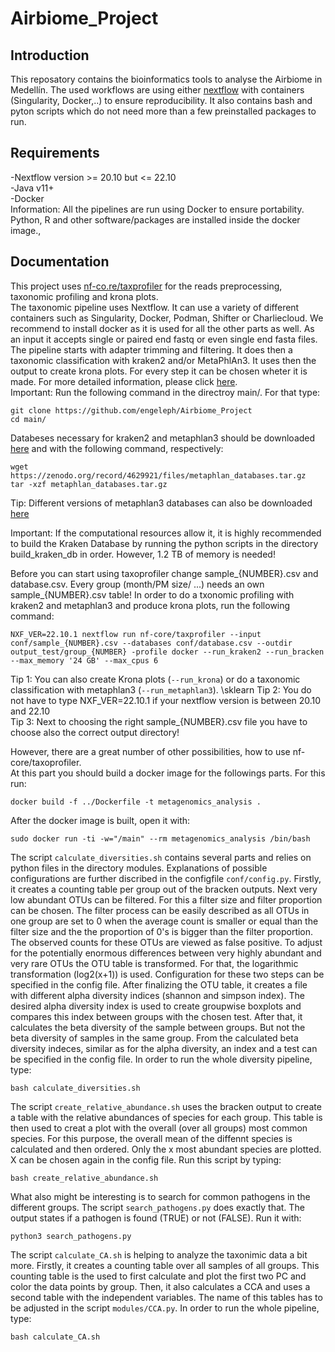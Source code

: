 # Airbiome_Project
## Introduction
This reposatory contains the bioinformatics tools to analyse the Airbiome in Medellín.
The used workflows are using either [nextflow](https://www.nextflow.io/) with containers (Singularity, Docker,..) to ensure reproducibility.
It also contains bash and pyton scripts which do not need more than a few preinstalled packages to run.
## Requirements
-Nextflow version >= 20.10 but <=  22.10 \
-Java v11+ \
-Docker \
Information: All the pipelines are run using Docker to ensure portability. Python, R and other software/packages are installed inside the docker image.,
## Documentation
This project uses [nf-co.re/taxprofiler](https://nf-co.re/taxprofiler/1.0.0) for the reads preprocessing, taxonomic profiling and krona plots.  
The taxonomic pipeline uses Nextflow. It can use a variety of different 
containers such as Singularity, Docker, Podman, Shifter or Charliecloud. We recommend to install docker as it is used for all the other parts as well. As an input it accepts single or 
paired end fastq or even single end fasta files. The pipeline starts with adapter trimming and filtering. 
It does then a taxonomic classification with kraken2 and/or MetaPhlAn3. It uses then the output to create krona plots. 
For every step it can be chosen wheter it is made. For more detailed information, please click [here](https://nf-co.re/taxprofiler/1.0.0). \
Important: Run the following command in the directroy main/.
For that type:

```
git clone https://github.com/engeleph/Airbiome_Project
cd main/
```

Databeses necessary for kraken2 and metaphlan3 should be downloaded [here](https://benlangmead.github.io/aws-indexes/k2) and with the following command, respectively: 

```
wget https://zenodo.org/record/4629921/files/metaphlan_databases.tar.gz 
tar -xzf metaphlan_databases.tar.gz
```
Tip: Different versions of metaphlan3 databases can also be downloaded [here](http://cmprod1.cibio.unitn.it/biobakery3/metaphlan_databases/)

Important: If the computational resources allow it, it is highly recommended to build the Kraken Database by running the python scripts in the directory build_kraken_db in order. However, 1.2 TB of memory is needed!

Before you can start using taxoprofiler change sample_{NUMBER}.csv and database.csv. Every group (month/PM size/ ...) needs an own sample_{NUMBER}.csv table! In order to do a txonomic profiling with kraken2 and metaphlan3 and produce krona plots, run the following command:

```
NXF_VER=22.10.1 nextflow run nf-core/taxprofiler --input conf/sample_{NUMBER}.csv --databases conf/database.csv --outdir output_test/group_{NUMBER} -profile docker --run_kraken2 --run_bracken --max_memory '24 GB' --max_cpus 6
```
Tip 1: You can also create Krona plots (```--run_krona```) or do a taxonomic classification with metaphlan3 (```--run_metaphlan3```). \sklearn
Tip 2: You do not have to type NXF_VER=22.10.1 if your nextflow version is between 20.10 and 22.10 \
Tip 3: Next to choosing the right sample_{NUMBER}.csv file you have to choose also the correct output directory!

However, there are a great number of other possibilities, how to use nf-core/taxoprofiler. \
At this part you should build a docker image for the followings parts. For this run:

```
docker build -f ../Dockerfile -t metagenomics_analysis .
```
After the docker image is built, open it with:

```
sudo docker run -ti -w="/main" --rm metagenomics_analysis /bin/bash
```

The script ```calculate_diversities.sh``` contains several parts and relies on python files in the directory modules. Explanations of possible configurations are further discribed in the configfile ```conf/config.py```.
Firstly, it creates a counting table per group out of the bracken outputs. Next very low abundant OTUs can be filtered. For this a filter size and filter proportion can be chosen. The filter process can be easily described as all OTUs in one group are set to 0 when the average count is smaller or equal than the filter size and the the proportion of 0's is bigger than the filter proportion. The observed counts for these OTUs are viewed as false positive. To adjust for the potentially enormous differences between very highly abundant and very rare OTUs the OTU table is transformed. For that, the logarithmic transformation (log2(x+1)) is used. Configuration for these two steps can be specified in the config file. After finalizing the OTU table, it creates a file with different alpha diversity indices (shannon and simpson index). The desired alpha diversity index is used to create groupwise boxplots and compares this index between groups with the chosen test. After that, it calculates the beta diversity of the sample between groups. But not the beta diversity of samples in the same group. From the calculated beta diversity indeces, similar as for the alpha diversity, an index and a test can be specified in the config file.
In order to run the whole diversity pipeline, type:

```
bash calculate_diversities.sh
```

The script ```create_relative_abundance.sh``` uses the bracken output to create a table with the relative abundances of species for each group. This table is then used to creat a plot with the overall (over all groups) most common species. For this purpose, the overall mean of the diffennt species is calculated and then ordered. Only the x most abundant species are plotted. X can be chosen again in the config file.
Run this script by typing:

```
bash create_relative_abundance.sh
```

What also might be interesting is to search for common pathogens in the different groups. The script ```search_pathogens.py``` does exactly that. The output states if a pathogen is found (TRUE) or not (FALSE). Run it with:

```
python3 search_pathogens.py
```

The script ```calculate_CA.sh``` is helping to analyze the taxonimic data a bit more. Firstly, it creates a counting table over all samples of all groups. This counting table is the used to first calculate and plot the first two PC and color the data points by group. Then, it also calculates a CCA and uses a second table with the independent variables. The name of this tables has to be adjusted in the script ```modules/CCA.py```.
In order to run the whole pipeline, type:

```
bash calculate_CA.sh
```

